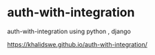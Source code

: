 # auth-with-integration
auth-with-integration using python , django

https://khalidswe.github.io/auth-with-integration/
